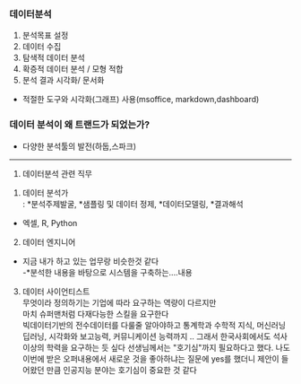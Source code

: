 ### 데이터분석
1) 분석목표 설정
2) 데이터 수집
3) 탐색적 데이터 분석
4) 확증적 데이터 분석 / 모형 적합
5) 분석 결과 시각화/ 문서화
- 적절한 도구와 시각화(그래프) 사용(msoffice, markdown,dashboard)

### 데이터 분석이 왜 트랜드가 되었는가?
- 다양한 분석툴의 발전(하둡,스파크)
------------------------------------------
1. 데이터분석 관련 직무
1) 데이터 분석가  
: *분석주제발굴, *샘플링 및 데이터 정제, *데이터모델링, *결과해석
- 엑셀, R, Python
2) 데이터 엔지니어
- 지금 내가 하고 있는 업무랑 비슷한것 같다  
-*분석한 내용을 바탕으로 시스템을 구축하는....내용
3) 데이터 사이언티스트  
무엇이라 정의하기는 기업에 따라 요구하는 역량이 다르지만  
마치 슈퍼맨처럼 다재다능한 스킬을 요구한다  
빅데이터기반의 전수데이터를 다룰줄 알아야하고 통계학과 수학적 지식, 머신러닝 딥러닝, 시각화와   보고능력, 커뮤니케이션 능력까지 .. 그래서 한국사회에서도 석사 이상의 학력을 요구하는 듯 싶다
선생님께서는 "호기심"까지 필요하다고 했다. 나도 이번에 받은 오퍼내용에서 새로운 것을 좋아하냐는   질문에 yes를 했더니 제안이 들어왔던 만큼 인공지능 분야는 호기심이 중요한 것 같다